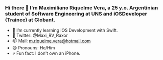 ### Hi there 👋 I'm Maximiliano Riquelme Vera, a 25 y.o. Argentinian student of Software Engineering at UNS and iOSDeveloper (Trainee) at Globant.

- 🌱 I’m currently learning iOS Development with Swift.
- 💬 Twitter: @Maxi_RV_Raxor
- 📫 Mail: m.riquelme.vera@hotmail.com
- 😄 Pronouns: He/Him
- ⚡ Fun fact: I don't own an iPhone.

<!--
**MaximilianoRiquelme/MaximilianoRiquelme** is a ✨ _special_ ✨ repository because its `README.md` (this file) appears on your GitHub profile.

Here are some ideas to get you started:


-->
